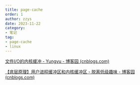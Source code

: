 ```yaml
---
title: page-cache
order: 1
author: zzys
date: 2023-11-22
category:
- 笔记
tag:
- page-cache
- linux
---
```


[文件I/O的内核缓冲 - Yungyu - 博客园 (cnblogs.com)](https://www.cnblogs.com/yungyu16/p/13051582.html)

[【底层原理】用户进程缓冲区和内核缓冲区 - 脱离低级趣味 - 博客园 (cnblogs.com)](https://www.cnblogs.com/yc3110/p/10440613.html)